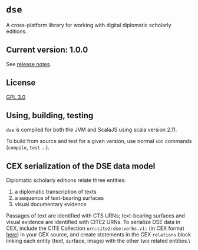 # `dse`

A cross-platform library for working with digital diplomatic scholarly editions.

## Current version: 1.0.0

See [release notes](releases.md).

## License

[GPL 3.0](https://opensource.org/licenses/gpl-3.0.html)

## Using, building, testing

`dse` is compiled for both the JVM and ScalaJS using scala version  2.11.

To build from source and test for a given version, use normal `sbt` commands (`compile`, `test` ...).

## CEX serialization of the DSE data model

Diplomatic scholarly editions relate three entities:

1. a diplomatic transcription of texts
2. a sequence of text-bearing surfaces
3. visual documentary evidence

Passages of text are identified with CTS URNs;  text-bearing surfaces and visual evidence are identified with CITE2 URNs.  To serialize DSE data in CEX, include the CITE Collection `urn:cite2:dse:verbs.v1:` (in CEX format [here](dse.cex)) in your CEX source, and create statements in the CEX `relations` block linking each entity (text, surface, image) with the other two related entities.\\
